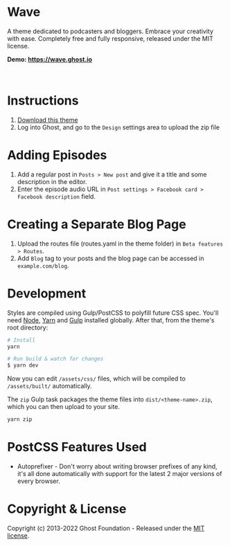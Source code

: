 # Wave

A theme dedicated to podcasters and bloggers. Embrace your creativity with ease. Completely free and fully responsive, released under the MIT license.

**Demo: https://wave.ghost.io**

&nbsp;

# Instructions

1. [Download this theme](https://github.com/TryGhost/Wave/archive/main.zip)
2. Log into Ghost, and go to the `Design` settings area to upload the zip file

# Adding Episodes

1. Add a regular post in `Posts > New post` and give it a title and some description in the editor.
2. Enter the episode audio URL in `Post settings > Facebook card > Facebook description` field.

# Creating a Separate Blog Page

1. Upload the routes file (routes.yaml in the theme folder) in `Beta features > Routes`.
2. Add `Blog` tag to your posts and the blog page can be accessed in `example.com/blog`.

# Development

Styles are compiled using Gulp/PostCSS to polyfill future CSS spec. You'll need [Node](https://nodejs.org/), [Yarn](https://yarnpkg.com/) and [Gulp](https://gulpjs.com) installed globally. After that, from the theme's root directory:

```bash
# Install
yarn

# Run build & watch for changes
$ yarn dev
```

Now you can edit `/assets/css/` files, which will be compiled to `/assets/built/` automatically.

The `zip` Gulp task packages the theme files into `dist/<theme-name>.zip`, which you can then upload to your site.

```bash
yarn zip
```

# PostCSS Features Used

- Autoprefixer - Don't worry about writing browser prefixes of any kind, it's all done automatically with support for the latest 2 major versions of every browser.

# Copyright & License

Copyright (c) 2013-2022 Ghost Foundation - Released under the [MIT license](LICENSE).
